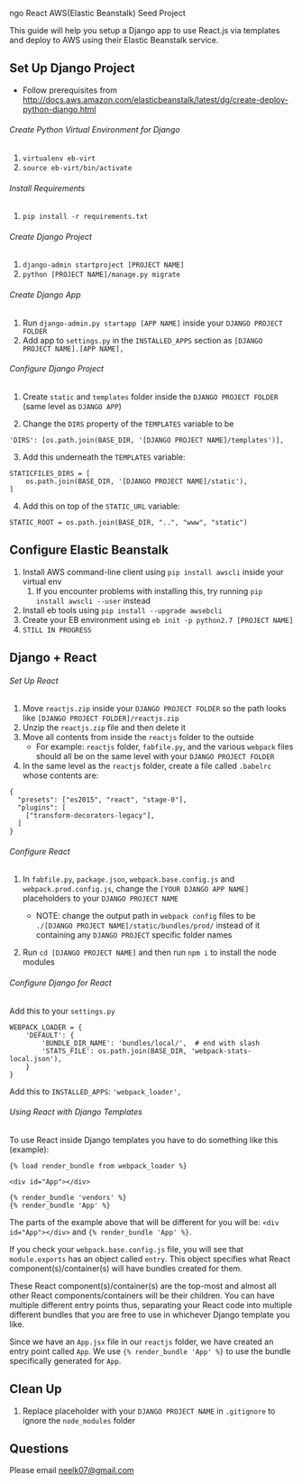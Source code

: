 ngo React AWS(Elastic Beanstalk) Seed Project

This guide will help you setup a Django app to use React.js via templates and deploy to AWS using their Elastic Beanstalk service.

## Set Up Django Project


- Follow prerequisites from http://docs.aws.amazon.com/elasticbeanstalk/latest/dg/create-deploy-python-django.html

###### Create Python Virtual Environment for Django

1) `virtualenv eb-virt`
2) `source eb-virt/bin/activate`

###### Install Requirements

1) `pip install -r requirements.txt`

###### Create Django Project

1) `django-admin startproject [PROJECT NAME]`
2) `python [PROJECT NAME]/manage.py migrate`

###### Create Django App

1) Run `django-admin.py startapp [APP NAME]` inside your `DJANGO PROJECT FOLDER`
2) Add app to `settings.py` in the `INSTALLED_APPS` section as `[DJANGO PROJECT NAME].[APP NAME],`

###### Configure Django Project
1) Create `static` and `templates` folder inside the `DJANGO PROJECT FOLDER` (same level as `DJANGO APP`)

2) Change the `DIRS` property of the `TEMPLATES` variable to be 

```
'DIRS': [os.path.join(BASE_DIR, '[DJANGO PROJECT NAME]/templates')],
```

3) Add this underneath the `TEMPLATES` variable: 

```
STATICFILES_DIRS = [
    os.path.join(BASE_DIR, '[DJANGO PROJECT NAME]/static'),
]
```

4) Add this on top of the `STATIC_URL`    variable: 
```
STATIC_ROOT = os.path.join(BASE_DIR, "..", "www", "static")
```

## Configure Elastic Beanstalk


1) Install AWS command-line client using `pip install awscli` inside your virtual env
    1) If you encounter problems with installing this, try running `pip install awscli --user` instead
2) Install eb tools using `pip install --upgrade awsebcli`
3) Create your EB environment using `eb init -p python2.7 [PROJECT NAME]`
4) `STILL IN PROGRESS`


## Django + React

###### Set Up React
1) Move `reactjs.zip` inside your `DJANGO PROJECT FOLDER` so the path looks like `[DJANGO PROJECT FOLDER]/reactjs.zip`
2) Unzip the `reactjs.zip` file and then delete it
3) Move all contents from inside the `reactjs` folder to the outside
    - For example: `reactjs` folder, `fabfile.py`, and the various `webpack` files should all be on the same level with your `DJANGO PROJECT FOLDER`
4) In the same level as the `reactjs` folder, create a file called `.babelrc` whose contents are:

```
{
  "presets": ["es2015", "react", "stage-0"],
  "plugins": [
    ["transform-decorators-legacy"],
  ]
}
```

###### Configure React

1) In `fabfile.py`, `package.json`, `webpack.base.config.js` and `webpack.prod.config.js`, change the `[YOUR DJANGO APP NAME]` placeholders to your `DJANGO PROJECT NAME`

    - NOTE: change the output path in `webpack config` files to be `./[DJANGO PROJECT NAME]/static/bundles/prod/` instead of it containing any `DJANGO PROJECT` specific folder names
2) Run `cd [DJANGO PROJECT NAME]` and then run `npm i` to install the node modules


###### Configure Django for React

Add this to your `settings.py`
```
WEBPACK_LOADER = {
    'DEFAULT': {
        'BUNDLE_DIR_NAME': 'bundles/local/',  # end with slash
        'STATS_FILE': os.path.join(BASE_DIR, 'webpack-stats-local.json'),
    }
}
```

Add this to `INSTALLED_APPS`: `'webpack_loader',`


###### Using React with Django Templates

To use React inside Django templates you have to do something like this (example):

```
{% load render_bundle from webpack_loader %}

<div id="App"></div>

{% render_bundle 'vendors' %}
{% render_bundle 'App' %}
```

The parts of the example above that will be different for you will be: 
`<div id="App"></div>` and `{% render_bundle 'App' %}`. 

If you check your `webpack.base.config.js` file, you will see that `module.exports` has an object called `entry`. This object specifies what React component(s)/container(s) will have bundles created for them. 

These React component(s)/container(s) are the top-most and almost all other React components/containers will be their children. You can have multiple different entry points thus, separating your React code into multiple different bundles that you are free to use in whichever Django template you like.

Since we have an `App.jsx` file in our `reactjs` folder, we have created an entry point called `App`. We use `{% render_bundle 'App' %}` to use the bundle specifically generated for `App`.


## Clean Up

1) Replace placeholder with your `DJANGO PROJECT NAME` in `.gitignore` to ignore the `node_modules` folder


## Questions
Please email neelk07@gmail.com




